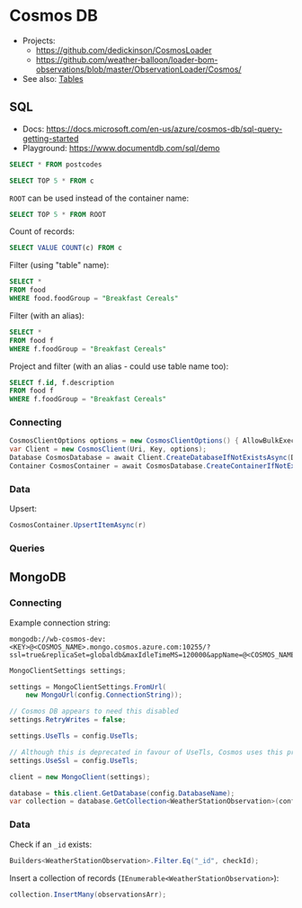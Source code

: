 # Cosmos DB

* Projects:
    * https://github.com/dedickinson/CosmosLoader
    * https://github.com/weather-balloon/loader-bom-observations/blob/master/ObservationLoader/Cosmos/
* See also: [Tables](Tables.md)

## SQL

* Docs: https://docs.microsoft.com/en-us/azure/cosmos-db/sql-query-getting-started
* Playground: https://www.documentdb.com/sql/demo

```sql
SELECT * FROM postcodes
```

```sql
SELECT TOP 5 * FROM c
```

`ROOT` can be used instead of the container name:

```sql
SELECT TOP 5 * FROM ROOT
```

Count of records:

```sql
SELECT VALUE COUNT(c) FROM c
```

Filter (using "table" name):

```sql
SELECT *
FROM food
WHERE food.foodGroup = "Breakfast Cereals"
```

Filter (with an alias):

```sql
SELECT *
FROM food f
WHERE f.foodGroup = "Breakfast Cereals"
```

Project and filter (with an alias - could use table name too):

```sql
SELECT f.id, f.description
FROM food f
WHERE f.foodGroup = "Breakfast Cereals"
```

### Connecting

```C#
CosmosClientOptions options = new CosmosClientOptions() { AllowBulkExecution = true };
var Client = new CosmosClient(Uri, Key, options);
Database CosmosDatabase = await Client.CreateDatabaseIfNotExistsAsync(Db);
Container CosmosContainer = await CosmosDatabase.CreateContainerIfNotExistsAsync(Container, "/admin_code1");
```

### Data

Upsert:

```C#
CosmosContainer.UpsertItemAsync(r)
```

### Queries




## MongoDB

### Connecting

Example connection string:

```
mongodb://wb-cosmos-dev:<KEY>@<COSMOS_NAME>.mongo.cosmos.azure.com:10255/?ssl=true&replicaSet=globaldb&maxIdleTimeMS=120000&appName=@<COSMOS_NAME>@
```

```C#
MongoClientSettings settings;

settings = MongoClientSettings.FromUrl(
    new MongoUrl(config.ConnectionString));

// Cosmos DB appears to need this disabled
settings.RetryWrites = false;

settings.UseTls = config.UseTls;

// Although this is deprecated in favour of UseTls, Cosmos uses this property
settings.UseSsl = config.UseTls;

client = new MongoClient(settings);

database = this.client.GetDatabase(config.DatabaseName);
var collection = database.GetCollection<WeatherStationObservation>(config.CollectionName);
```

### Data

Check if an `_id` exists:

```C#
Builders<WeatherStationObservation>.Filter.Eq("_id", checkId);
```

Insert a collection of records (`IEnumerable<WeatherStationObservation>`):

```C#
collection.InsertMany(observationsArr);
```
